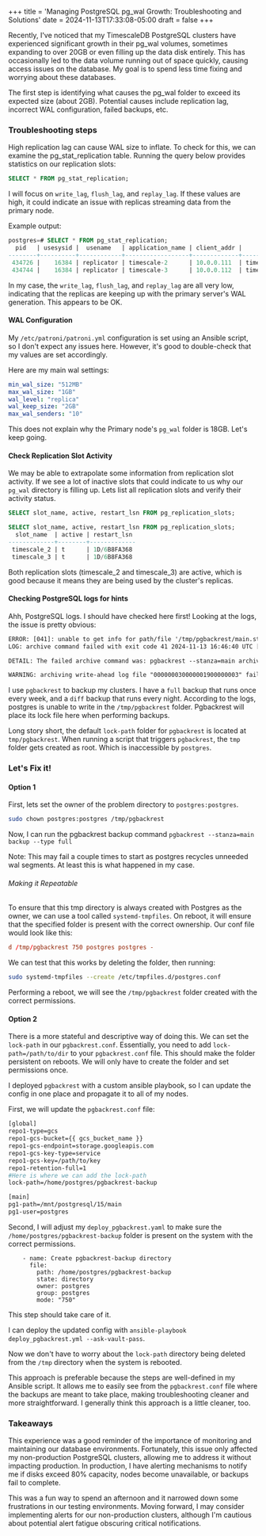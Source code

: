 +++
title = 'Managing PostgreSQL pg_wal Growth: Troubleshooting and Solutions'
date = 2024-11-13T17:33:08-05:00
draft = false
+++


Recently, I've noticed that my TimescaleDB PostgreSQL clusters have experienced significant growth in their pg_wal volumes, sometimes expanding to over 20GB or even filling up the data disk entirely. This has occasionally led to the data volume running out of space quickly, causing access issues on the database. My goal is to spend less time fixing and worrying about these databases.

The first step is identifying what causes the pg_wal folder to exceed its expected size (about 2GB). Potential causes include replication lag, incorrect WAL configuration, failed backups, etc.

### Troubleshooting steps

High replication lag can cause WAL size to inflate. To check for this, we can examine the pg_stat_replication table. Running the query below provides statistics on our replication slots:

```sql
SELECT * FROM pg_stat_replication;
```

I will focus on `write_lag`, `flush_lag`, and `replay_lag`. If these values are high, it could indicate an issue with replicas streaming data from the primary node.

Example output:
```sql
postgres=# SELECT * FROM pg_stat_replication;
  pid   | usesysid |  usename   | application_name | client_addr |               client_hostname                | client_port |         backend_start         | backend_xmin |   state   |  sent_lsn   |  write_lsn  |  flush_lsn  | replay_lsn  |    write_lag    |    flush_lag    |   replay_lag    | sync_priority | sync_state |          reply_time
--------+----------+------------+------------------+-------------+----------------------------------------------+-------------+-------------------------------+--------------+-----------+-------------+-------------+-------------+-------------+-----------------+-----------------+-----------------+---------------+------------+-------------------------------
 434726 |    16384 | replicator | timescale-2      | 10.0.0.111  | timescale-2.c.gumband-v2-production.internal |       29188 | 2024-10-22 13:20:51.299949+00 |              | streaming | 1D/6B679988 | 1D/6B679988 | 1D/6B679988 | 1D/6B679988 | 00:00:00.000575 | 00:00:00.001661 | 00:00:00.001782 |             0 | async      | 2024-11-13 16:34:01.159582+00
 434744 |    16384 | replicator | timescale-3      | 10.0.0.112  | timescale-3.c.gumband-v2-production.internal |       45948 | 2024-10-22 13:20:53.585643+00 |              | streaming | 1D/6B679988 | 1D/6B679988 | 1D/6B679988 | 1D/6B679988 | 00:00:00.000618 | 00:00:00.001797 | 00:00:00.001901 |             0 | async      | 2024-11-13 16:34:00.357485+00
```
In my case, the `write_lag`, `flush_lag`, and `replay_lag` are all very low, indicating that the replicas are keeping up with the primary server's WAL generation. This appears to be OK.

#### WAL Configuration

My `/etc/patroni/patroni.yml` configuration is set using an Ansible script, so I don't expect any issues here. However, it's good to double-check that my values are set accordingly.

Here are my main wal settings:
```yaml
min_wal_size: "512MB" 
max_wal_size: "1GB" 
wal_level: "replica" 
wal_keep_size: "2GB" 
max_wal_senders: "10"
```

This does not explain why the Primary node's `pg_wal` folder is 18GB. Let's keep going.

#### Check Replication Slot Activity

We may be able to extrapolate some information from replication slot activity. If we see a lot of inactive slots that could indicate to us why our `pg_wal` directory is filling up. Lets list all replication slots and verify their activity status.

```sql
SELECT slot_name, active, restart_lsn FROM pg_replication_slots;
```

```sql
SELECT slot_name, active, restart_lsn FROM pg_replication_slots;
  slot_name  | active | restart_lsn
-------------+--------+-------------
 timescale_2 | t      | 1D/6B8FA368
 timescale_3 | t      | 1D/6B8FA368

```

Both replication slots (timescale_2 and timescale_3) are active, which is good because it means they are being used by the cluster's replicas.

#### Checking PostgreSQL logs for hints

Ahh, PostgreSQL logs. I should have checked here first! Looking at the logs, the issue is pretty obvious: 
```txt
ERROR: [041]: unable to get info for path/file '/tmp/pgbackrest/main.stop': [13] Permission denied 2024-11-13 16:46:40 UTC [434699-211272] 
LOG: archive command failed with exit code 41 2024-11-13 16:46:40 UTC [434699-211273] 

DETAIL: The failed archive command was: pgbackrest --stanza=main archive-push pg_wal/000000030000001900000003 2024-11-13 16:46:40 UTC [434699-211274] 

WARNING: archiving write-ahead log file "000000030000001900000003" failed too many times, will try again later
```

I use `pgbackrest` to backup my clusters. I have a `full` backup that runs once every week, and a `diff` backup that runs every night. According to the logs, postgres is unable to write in the `/tmp/pgbackrest` folder. Pgbackrest will place its lock file here when performing backups.

Long story short, the default `lock-path` folder for `pgbackrest` is located at `tmp/pgbackrest`. When running a script that triggers `pgbackrest`, the `tmp` folder gets created as root. Which is inaccessible by `postgres`.

### Let's Fix it!

#### Option 1

First, lets set the owner of the problem directory to `postgres:postgres`. 
```bash
sudo chown postgres:postgres /tmp/pgbackrest
```

Now, I can run the pgbackrest backup command
`pgbackrest --stanza=main backup --type full`

Note: This may fail a couple times to start as postgres recycles unneeded wal segments. At least this is what happened in my case.

###### Making it Repeatable

To ensure that this tmp directory is always created with Postgres as the owner, we can use a tool called `systemd-tmpfiles`. On reboot, it will ensure that the specified folder is present with the correct ownership. Our conf file would look like this:
```conf
d /tmp/pgbackrest 750 postgres postgres -
```

We can test that this works by deleting the folder, then running:
```bash
sudo systemd-tmpfiles --create /etc/tmpfiles.d/postgres.conf
```

Performing a reboot, we will see the `/tmp/pgbackrest` folder created with the correct permissions.

#### Option 2

There is a more stateful and descriptive way of doing this. We can set the `lock-path` in our `pgbackrest.conf`. Essentially, you need to add `lock-path=/path/to/dir` to your `pgbackrest.conf` file. This should make the folder persistent on reboots. We will only have to create the folder and set permissions once. 

I deployed `pgbackrest` with a custom ansible playbook, so I can update the config in one place and propagate it to all of my nodes.

First, we will update the `pgbackrest.conf` file: 
```bash
[global]
repo1-type=gcs
repo1-gcs-bucket={{ gcs_bucket_name }}
repo1-gcs-endpoint=storage.googleapis.com
repo1-gcs-key-type=service
repo1-gcs-key=/path/to/key
repo1-retention-full=1
#Here is where we can add the lock-path
lock-path=/home/postgres/pgbackrest-backup

[main]
pg1-path=/mnt/postgresql/15/main
pg1-user=postgres

```

Second, I will adjust my `deploy_pgbackrest.yaml` to make sure the `/home/postgres/pgbackrest-backup` folder is present on the system with the correct permissions.
```ansible
    - name: Create pgbackrest-backup directory
      file:
        path: /home/postgres/pgbackrest-backup
        state: directory
        owner: postgres
        group: postgres
        mode: "750"

```
This step should take care of it.

I can deploy the updated config with `ansible-playbook deploy_pgbackrest.yml --ask-vault-pass`. 

Now we don't have to worry about the `lock-path` directory being deleted from the `/tmp` directory when the system is rebooted.

This approach is preferable because the steps are well-defined in my Ansible script. It allows me to easily see from the `pgbackrest.conf` file where the backups are meant to take place, making troubleshooting cleaner and more straightforward. I generally think this approach is a little cleaner, too.


### Takeaways

This experience was a good reminder of the importance of monitoring and maintaining our database environments. Fortunately, this issue only affected my non-production PostgreSQL clusters, allowing me to address it without impacting production. In production, I have  alerting mechanisms to notify me if disks exceed 80% capacity, nodes become unavailable, or backups fail to complete.

This was a fun way to spend an afternoon and it narrowed down some frustrations in our testing environments. Moving forward, I may consider implementing alerts for our non-production clusters, although I'm cautious about potential alert fatigue obscuring critical notifications.
